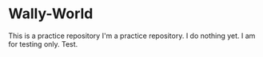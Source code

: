 # Wally-World
This is a practice repository
I'm a practice repository. I do nothing yet.
I am for testing only.
Test.
